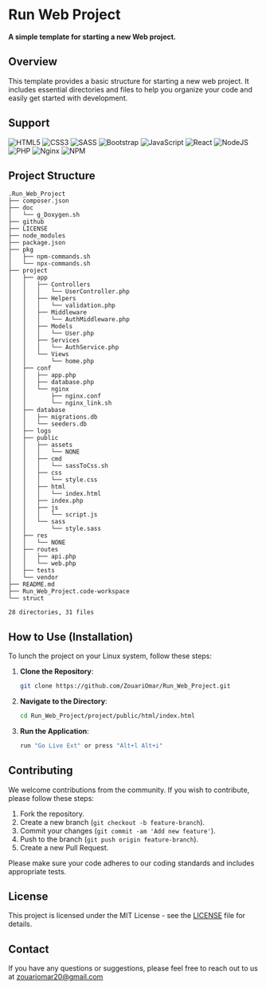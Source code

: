 # Run Web Project

**A simple template for starting a new Web project.**

## Overview

This template provides a basic structure for starting a new web project. It includes essential directories and files to help you organize your code and easily get started with development.

## Support
![HTML5](https://img.shields.io/badge/html5-%23E34F26.svg?style=for-the-badge&logo=html5&logoColor=white)
![CSS3](https://img.shields.io/badge/css3-%231572B6.svg?style=for-the-badge&logo=css3&logoColor=white)
![SASS](https://img.shields.io/badge/SASS-hotpink.svg?style=for-the-badge&logo=SASS&logoColor=white)
![Bootstrap](https://img.shields.io/badge/bootstrap-%238511FA.svg?style=for-the-badge&logo=bootstrap&logoColor=white)
![JavaScript](https://img.shields.io/badge/javascript-%23323330.svg?style=for-the-badge&logo=javascript&logoColor=%23F7DF1E)
![React](https://img.shields.io/badge/react-%2320232a.svg?style=for-the-badge&logo=react&logoColor=%2361DAFB)
![NodeJS](https://img.shields.io/badge/node.js-6DA55F?style=for-the-badge&logo=node.js&logoColor=white)
![PHP](https://img.shields.io/badge/php-%23777BB4.svg?style=for-the-badge&logo=php&logoColor=white)
![Nginx](https://img.shields.io/badge/nginx-%23009639.svg?style=for-the-badge&logo=nginx&logoColor=white)
![NPM](https://img.shields.io/badge/NPM-%23CB3837.svg?style=for-the-badge&logo=npm&logoColor=white)

## Project Structure

```plaintext
.Run_Web_Project
├── composer.json
├── doc
│   └── g_Doxygen.sh
├── github
├── LICENSE
├── node_modules
├── package.json
├── pkg
│   ├── npm-commands.sh
│   └── npx-commands.sh
├── project
│   ├── app
│   │   ├── Controllers
│   │   │   └── UserController.php
│   │   ├── Helpers
│   │   │   └── validation.php
│   │   ├── Middleware
│   │   │   └── AuthMiddleware.php
│   │   ├── Models
│   │   │   └── User.php
│   │   ├── Services
│   │   │   └── AuthService.php
│   │   └── Views
│   │       └── home.php
│   ├── conf
│   │   ├── app.php
│   │   ├── database.php
│   │   └── nginx
│   │       ├── nginx.conf
│   │       └── nginx_link.sh
│   ├── database
│   │   ├── migrations.db
│   │   └── seeders.db
│   ├── logs
│   ├── public
│   │   ├── assets
│   │   │   └── NONE
│   │   ├── cmd
│   │   │   └── sassToCss.sh
│   │   ├── css
│   │   │   └── style.css
│   │   ├── html
│   │   │   └── index.html
│   │   ├── index.php
│   │   ├── js
│   │   │   └── script.js
│   │   └── sass
│   │       └── style.sass
│   ├── res
│   │   └── NONE
│   ├── routes
│   │   ├── api.php
│   │   └── web.php
│   ├── tests
│   └── vendor
├── README.md
├── Run_Web_Project.code-workspace
└── struct

28 directories, 31 files
```

## How to Use (**Installation**)

To lunch the project on your Linux system, follow these steps:

1. **Clone the Repository**:

    ```sh
    git clone https://github.com/ZouariOmar/Run_Web_Project.git
    ```

2. **Navigate to the Directory**:

    ```sh
    cd Run_Web_Project/project/public/html/index.html
    ```

3. **Run the Application**:

    ```sh
    run "Go Live Ext" or press "Alt+l Alt+i"
    ```

## Contributing

We welcome contributions from the community. If you wish to contribute, please follow these steps:

1. Fork the repository.
2. Create a new branch (`git checkout -b feature-branch`).
3. Commit your changes (`git commit -am 'Add new feature'`).
4. Push to the branch (`git push origin feature-branch`).
5. Create a new Pull Request.

Please make sure your code adheres to our coding standards and includes appropriate tests.

## License

This project is licensed under the MIT License - see the [LICENSE](LICENSE) file for details.

## Contact

If you have any questions or suggestions, please feel free to reach out to us at [zouariomar20@gmail.com](mailto:zouariomar20@gmail.com)
